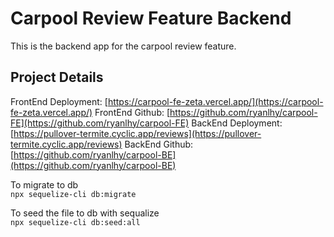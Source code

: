 
# Carpool Review Feature Backend

This is the backend app for the carpool review feature.

## Project Details
FrontEnd Deployment: [https://carpool-fe-zeta.vercel.app/](https://carpool-fe-zeta.vercel.app/)
FrontEnd Github: [https://github.com/ryanlhy/carpool-FE](https://github.com/ryanlhy/carpool-FE)
BackEnd Deployment: [https://pullover-termite.cyclic.app/reviews](https://pullover-termite.cyclic.app/reviews)
BackEnd Github: [https://github.com/ryanlhy/carpool-BE](https://github.com/ryanlhy/carpool-BE)


To migrate to db  
`npx sequelize-cli db:migrate`

To seed the file to db with sequalize  
`npx sequelize-cli db:seed:all`
